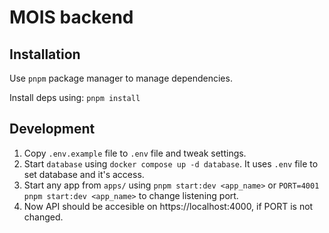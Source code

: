 # MOIS backend

## Installation

Use `pnpm` package manager to manage dependencies.

Install deps using: `pnpm install`

## Development

1. Copy `.env.example` file to `.env` file and tweak settings.
2. Start `database` using `docker compose up -d database`. It uses `.env` file to set database and it's access.
3. Start any app from `apps/` using `pnpm start:dev <app_name>` or `PORT=4001 pnpm start:dev <app_name>` to change
   listening port.
4. Now API should be accesible on https://localhost:4000, if PORT is not changed.